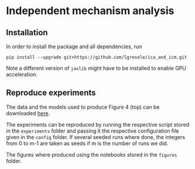 # Independent mechanism analysis


## Installation

In order to install the package and all dependencies, run

```
pip install --upgrade git+https://github.com/lgresele/ica_and_icm.git
```
Note a different version of `jaxlib` might have to be installed to enable GPU acceleration.


## Reproduce experiments

The data and the models used to produce Figure 4 (top) can be downloaded
[here](https://drive.google.com/drive/folders/1js-doh_b1pWBBg-VtQd1gVjkBopRUXYm?usp=sharing).

The experiments can be reproduced by running the respective script stored in the `experiments` folder and passing it the respective configuration file given in the `config` folder. If several seeded runs where done, the integers from 0 to m-1 are taken as seeds if m is the number of runs we did.

The figures where produced using the notebooks stored in the `figures` folder.
